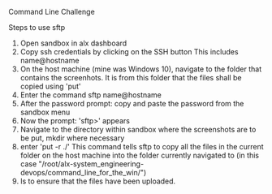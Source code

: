 Command Line Challenge

Steps to use sftp
1. Open sandbox in alx dashboard
2. Copy ssh credentials by clicking on the SSH button
   This includes name@hostname
3. On the host machine (mine was Windows 10), navigate to the folder that
   contains the screenhots.
   It is from this folder that the files shall be copied using 'put'
4. Enter the command sftp name@hostname
5. After the password prompt: copy and paste the password from the sandbox menu
6. Now the prompt: 'sftp>' appears
7. Navigate to the directory within sandbox where the screenshots are to be put,
   mkdir where necessary
8. enter 'put -r ./'
   This command tells sftp to copy all the files in the current folder on the host
   machine into the folder currently navigated to 
   (in this case "/root/alx-system_engineering-devops/command_line_for_the_win/")
 9. ls to ensure that the files have been uploaded.
